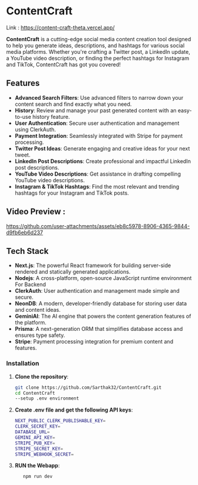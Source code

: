 # ContentCraft
Link : https://content-craft-theta.vercel.app/  

**ContentCraft** is a cutting-edge social media content creation tool designed to help you generate ideas, descriptions, and hashtags for various social media platforms. Whether you're crafting a Twitter post, a LinkedIn update, a YouTube video description, or finding the perfect hashtags for Instagram and TikTok, ContentCraft has got you covered!



## Features

- **Advanced Search Filters**: Use advanced filters to narrow down your content search and find exactly what you need.
- **History**: Review and manage your past generated content with an easy-to-use history feature.
- **User Authentication**: Secure user authentication and management using ClerkAuth.
- **Payment Integration**: Seamlessly integrated with Stripe for payment processing.
- **Twitter Post Ideas**: Generate engaging and creative ideas for your next tweet.
- **LinkedIn Post Descriptions**: Create professional and impactful LinkedIn post descriptions.
- **YouTube Video Descriptions**: Get assistance in drafting compelling YouTube video descriptions.
- **Instagram & TikTok Hashtags**: Find the most relevant and trending hashtags for your Instagram and TikTok posts.

## Video Preview : 


https://github.com/user-attachments/assets/eb8c5978-8906-4365-9844-d9fb6eb6d237



## Tech Stack

- **Next.js**: The powerful React framework for building server-side rendered and statically generated applications.
- **Nodejs**: A cross-platform, open-source JavaScript runtime environment For Backend
- **ClerkAuth**: User authentication and management made simple and secure.
- **NeonDB**: A modern, developer-friendly database for storing user data and content ideas.
- **GeminiAI**: The AI engine that powers the content generation features of the platform.
- **Prisma**: A next-generation ORM that simplifies database access and ensures type safety.
- **Stripe**: Payment processing integration for premium content and features.


### Installation

1. **Clone the repository**:

   ```bash
   git clone https://github.com/Sarthak32/ContentCraft.git
   cd ContentCraft
   --setup .env environment
   ```
2. **Create .env file and get the following API keys**:
   ```bash
   NEXT_PUBLIC_CLERK_PUBLISHABLE_KEY=
   CLERK_SECRET_KEY=
   DATABASE_URL=
   GEMINI_API_KEY=
   STRIPE_PUB_KEY=
   STRIPE_SECRET_KEY=
   STRIPE_WEBHOOK_SECRET= 
   ```
3. **RUN the Webapp**:
   ```bash
      npm run dev
   ```


